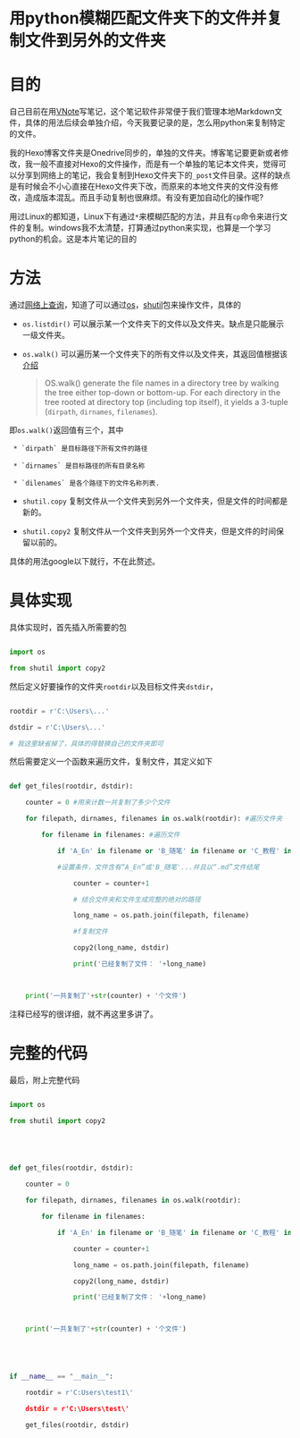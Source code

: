 # 用python模糊匹配文件夹下的文件并复制文件到另外的文件夹

# 目的



自己目前在用[VNote](https://github.com/tamlok/vnote)写笔记，这个笔记软件非常便于我们管理本地Markdown文件，具体的用法后续会单独介绍，今天我要记录的是，怎么用python来复制特定的文件。



我的Hexo博客文件夹是Onedrive同步的，单独的文件夹。博客笔记要更新或者修改，我一般不直接对Hexo的文件操作，而是有一个单独的笔记本文件夹，觉得可以分享到网络上的笔记，我会复制到Hexo文件夹下的`_post`文件目录。这样的缺点是有时候会不小心直接在Hexo文件夹下改，而原来的本地文件夹的文件没有修改，造成版本混乱。而且手动复制也很麻烦。有没有更加自动化的操作呢?



用过Linux的都知道，Linux下有通过`*`来模糊匹配的方法，并且有`cp`命令来进行文件的复制。windows我不太清楚，打算通过python来实现，也算是一个学习python的机会。这是本片笔记的目的



# 方法



通过[网络上查询](https://stackoverflow.com/questions/3964681/find-all-files-in-a-directory-with-extension-txt-in-python)，知道了可以通过[os](https://docs.python.org/3/library/os.html)，[shutil](https://docs.python.org/3/library/shutil.html)包来操作文件，具体的

* `os.listdir()` 可以展示某一个文件夹下的文件以及文件夹。缺点是只能展示一级文件夹。

* `os.walk()` 可以遍历某一个文件夹下的所有文件以及文件夹，其返回值根据该[介绍](https://www.geeksforgeeks.org/os-walk-python/)

    >OS.walk() generate the file names in a directory tree by walking the tree either top-down or bottom-up. For each directory in the tree rooted at directory top (including top itself), it yields a 3-tuple (`dirpath`, `dirnames`, `filenames`).



即`os.walk()`返回值有三个，其中



     * `dirpath` 是目标路径下所有文件的路径

     * `dirnames` 是目标路径的所有目录名称

     * `dilenames` 是各个路径下的文件名称列表.

* `shutil.copy` 复制文件从一个文件夹到另外一个文件夹，但是文件的时间都是新的。

* `shutil.copy2` 复制文件从一个文件夹到另外一个文件夹，但是文件的时间保留以前的。



具体的用法google以下就行，不在此赘述。



# 具体实现



具体实现时，首先插入所需要的包



```python

import os

from shutil import copy2

```



然后定义好要操作的文件夹`rootdir`以及目标文件夹`dstdir`，



```python

rootdir = r'C:\Users\...'

dstdir = r'C:\Users\...'

# 我这里缺省掉了，具体的得替换自己的文件夹即可

```



然后需要定义一个函数来遍历文件，复制文件，其定义如下



```python

def get_files(rootdir, dstdir):

    counter = 0 #用来计数一共复制了多少个文件

    for filepath, dirnames, filenames in os.walk(rootdir): #遍历文件夹

        for filename in filenames: #遍历文件

            if 'A_En' in filename or 'B_随笔' in filename or 'C_教程' in filename or 'D_收集' in filename and filename.endswith('.md'): 

            #设置条件，文件含有“A_En”或'B_随笔'...并且以“.md”文件结尾

                counter = counter+1

                # 结合文件夹和文件生成完整的绝对的路径

                long_name = os.path.join(filepath, filename) 

                #f复制文件

                copy2(long_name, dstdir)

                print('已经复制了文件： '+long_name)



    print('一共复制了'+str(counter) + '个文件')

```



注释已经写的很详细，就不再这里多讲了。



# 完整的代码



最后，附上完整代码



```python

import os

from shutil import copy2





def get_files(rootdir, dstdir):

    counter = 0

    for filepath, dirnames, filenames in os.walk(rootdir):

        for filename in filenames:

            if 'A_En' in filename or 'B_随笔' in filename or 'C_教程' in filename or 'D_收集' in filename and filename.endswith('.md'):

                counter = counter+1

                long_name = os.path.join(filepath, filename)

                copy2(long_name, dstdir)

                print('已经复制了文件： '+long_name)



    print('一共复制了'+str(counter) + '个文件')





if __name__ == "__main__":

    rootdir = r'C:Users\test1\'

    dstdir = r'C:\Users\test\'

    get_files(rootdir, dstdir)

```

